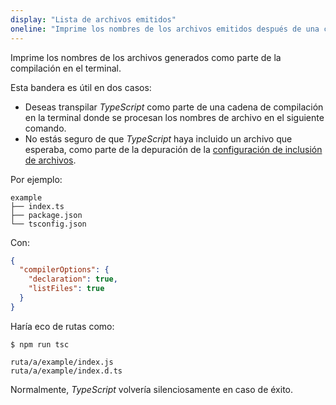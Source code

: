 ```yaml
---
display: "Lista de archivos emitidos"
oneline: "Imprime los nombres de los archivos emitidos después de una compilación."
---
```


Imprime los nombres de los archivos generados como parte de la compilación en el terminal.

Esta bandera es útil en dos casos:

- Deseas transpilar *TypeScript* como parte de una cadena de compilación en la terminal donde se procesan los nombres de archivo en el siguiente comando.
- No estás seguro de que *TypeScript* haya incluido un archivo que esperaba, como parte de la depuración de la [configuración de inclusión de archivos](#Project_Files_0).

Por ejemplo:

```
example
├── index.ts
├── package.json
└── tsconfig.json
```

Con:

```json tsconfig
{
  "compilerOptions": {
    "declaration": true,
    "listFiles": true
  }
}
```

Haría eco de rutas como:

```
$ npm run tsc

ruta/a/example/index.js
ruta/a/example/index.d.ts
```

Normalmente, *TypeScript* volvería silenciosamente en caso de éxito.
